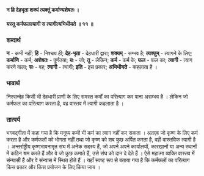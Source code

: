 #### न हि देहभृता शक्यं त्यक्तुं कर्माण्यशेषतः ।
#### यस्तु कर्मफलत्यागी स त्यागीत्यभिधीयते ॥ ११ ॥

### शब्दार्थ

**न** - कभी नहीं; **हि** - निश्चय ही; **देह-भृता** - देहधारी द्वारा; **शक्यम्** - सम्भव है; **त्यक्तुम्** - त्यागने के लिए; **कर्माणि** - कर्म; **अशेषतः** - पूर्णतया; **यः** - जो; **तु** - लेकिन; **कर्म** - कर्म के; **फल** - फल का; **त्यागी** - त्याग करने वाला; **सः** - वह; **त्यागी** - त्यागी; **इति** - इस प्रकार; **अभिधीयते** - कहलाता है ।

### भावार्थ

निस्सन्देह किसी भी देहधारी प्राणी के लिए समस्त कर्मों का परित्याग कर पाना असम्भव है । लेकिन जो कर्मफल का परित्याग करता है, वह वास्तव में त्यागी कहलाता है ।

### तात्पर्य

भगवद्गीता में कहा गया है कि मनुष्य कभी भी कर्म का त्याग नहीं कर सकता । अतएव जो कृष्ण के लिए कर्म करता है और कर्मफलों को भोगता नहीं तथा जो कृष्ण को सब कुछ अर्पित करता है, वही वास्तविक त्यागी है । अन्तर्राष्ट्रीय कृष्णभावनामृत संघ में अनेक सदस्य हैं, जो अपने अपने कार्यालयों, कारखानों या अन्य स्थानों में कठिन श्रम करते हैं और वे जो कुछ कमाते हैं, उसे संघ को दान दे देते हैं । ऐसे महात्मा व्यक्ति वास्तव में संन्यासी हैं और वे संन्यास में स्थित होते हैं । यहाँ स्पष्ट रूप से बताया गया है कि कर्मफलों का परित्याग किस प्रकार और किस प्रयोजन के लिए किया जाय ।